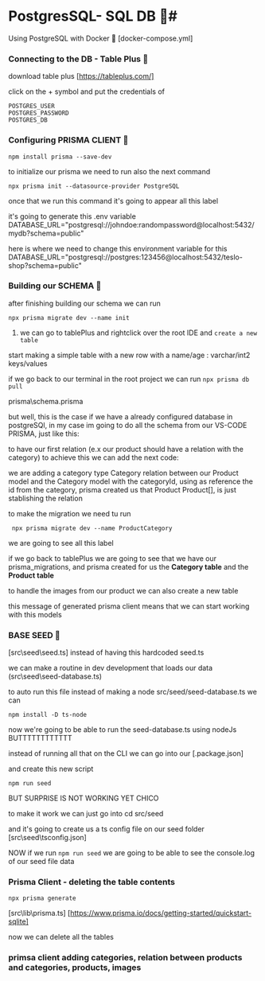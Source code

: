 # PostgresSQL- SQL DB 🐘#

Using PostgreSQL with Docker 🐳
[docker-compose.yml]

<!-- version: "3.8"

services:
  postgres-db:
    image: postgres:15.3
    restart: always
    environment:
      POSTGRES_USER: ${DB_USER}
      POSTGRES_DB: ${DB_NAME}
      POSTGRES_PASSWORD: ${DB_PASSWORD}
    volumes:
      - ./postgres:/var/lib/postgresql/data
    ports:
      - 5432:5432
 -->

### Connecting to the DB - Table Plus 🐘

download table plus
[https://tableplus.com/]

click on the + symbol and put the credentials of

```
POSTGRES_USER
POSTGRES_PASSWORD
POSTGRES_DB
```

### Configuring **PRISMA CLIENT** 📐

```
npm install prisma --save-dev
```

to initialize our prisma we need to run also the next command

```
npx prisma init --datasource-provider PostgreSQL
```

once that we run this command it's going to appear all this label

<!-- PS C:\Users\Omar.Sanchez\next-level-up> npx prisma init --datasource-provider PostgreSQL

✔ Your Prisma schema was created at prisma/schema.prisma
  You can now open it in your favorite editor.

warn You already have a .gitignore file. Don't forget to add `.env` in it to not commit any private information.

Next steps:
1. Set the DATABASE_URL in the .env file to point to your existing database. If your database has no tables yet, read https://pris.ly/d/getting-started
2. Run prisma db pull to turn your database schema into a Prisma schema.
3. Run prisma generate to generate the Prisma Client. You can then start querying your database.
4. Tip: Explore how you can extend the ORM with scalable connection pooling, global caching, and real-time database events. Read: https://pris.ly/cli/beyond-orm

More information in our documentation:
https://pris.ly/d/getting-started -->

it's going to generate this .env variable
DATABASE_URL="postgresql://johndoe:randompassword@localhost:5432/mydb?schema=public"

here is where we need to change this environment variable for this
DATABASE_URL="postgresql://postgres:123456@localhost:5432/teslo-shop?schema=public"

### Building our SCHEMA 📃

after finishing building our schema we can run

```
npx prisma migrate dev --name init
```

1. we can go to tablePlus and rightclick over the root IDE and `create a new table`

start making a simple table with a new row with a name/age : varchar/int2 keys/values

if we go back to our terminal in the root project we can run
`npx prisma db pull`

prisma\schema.prisma

<!--
generator client {
  provider = "prisma-client-js"
}

datasource db {
  provider = "postgresql"
  url      = env("DATABASE_URL")
}

model MyTable {
  id   Int     @id @default(autoincrement())
  name String? @db.VarChar
  age  Int?    @db.SmallInt
}
 -->

but well, this is the case if we have a already configured database in postgreSQl,
in my case im going to do all the schema from our VS-CODE PRISMA, just like this:

<!-- generator client {
  provider = "prisma-client-js"
}

datasource db {
  provider = "postgresql"
  url      = env("DATABASE_URL")
}

enum Size {
  XS
  S
  M
  L
  XL
  XXL
  XXXL
}

enum Gender {
  men
  women
  kid
  unisex
}

model Category {
  id   String @id @default(uuid())
  name String @unique
  //???
}

model Product {
  id          String   @id @default(uuid())
  title       String
  description String
  inStock     Int
  price       Float    @default(0)
  sizes       Size[]   @default([])
  slug        String   @unique
  tags        String[] @default([])
  gender      Gender

  @@index([gender])
}
 -->

to have our first relation (e.x our product should have a relation with the category)
to achieve this we can add the next code:

<!-- model Category {
  id      String    @id @default(uuid())
  name    String    @unique
  !!!!!!!!!!!!!!!!!
  Product Product[]
}

model Product {
  id          String   @id @default(uuid())
  title       String
  description String
  inStock     Int
  price       Float    @default(0)
  sizes       Size[]   @default([])
  slug        String   @unique
  tags        String[] @default([])
  gender      Gender

  !!!!!!!!!!!!!!!!!!!!!!!!!!!!!!!!!!!!!!!!!!!!!!!!!!!!!!!!!!!!!!!!!!!!!
  category   Category @relation(fields: [categoryId], references: [id])
  categoryId String

  @@index([gender])
} -->

we are adding a category type Category relation between our Product model and the Category model with the categoryId, using as reference the id from the category, prisma created us that Product Product[], is just stablishing the relation

to make the migration we need tu run

` npx prisma migrate dev --name ProductCategory`

we are going to see all this label

<!-- PS C:\Users\Omar.Sanchez\next-level-up> npx prisma migrate dev --name ProductCategory                                       ction pool
Environment variables loaded from .env                        s://pris.l
Prisma schema loaded from prisma\schema.prisma
Datasource "db": PostgreSQL database "teslo-shop", schema "public" at "localhost:5432"

Applying migration `20250320074227_product_category`

The following migration(s) have been created and applied from
new schema changes:

migrations/
  └─ 20250320074227_product_category/
    └─ migration.sql

Your database is now in sync with your schema.

Running generate... (Use --skip-generate to skip the generators)

✔ Generated Prisma Client (v6.5.0) to .\node_modules\@prisma\client in 637ms -->

if we go back to tablePlus we are going to see that we have our prisma_migrations, and prisma created for us the **Category table** and the **Product table**

to handle the images from our product we can also create a new table

<!-- model Product {
  id          String   @id @default(uuid())
  title       String
  description String
  inStock     Int
  price       Float    @default(0)
  sizes       Size[]   @default([])
  slug        String   @unique
  tags        String[] @default([])
  gender      Gender

  category     Category       @relation(fields: [categoryId], references: [id])
  categoryId   String
  ProductImage ProductImage[]

  @@index([gender])
}

model ProductImage {
  id  Int    @id @default(autoincrement())
  url String

  //??? relation with the Product Id with reference with the id of the Product
  product   Product @relation(fields: [productId], references: [id])
  productId String
} -->

<!-- PS C:\Users\Omar.Sanchez\next-level-up> npx prisma migrate dev --name ProductImage
Environment variables loaded from .env
Prisma schema loaded from prisma\schema.prisma
Datasource "db": PostgreSQL database "teslo-shop", schema "public" at "localhost:5432"

Applying migration `20250320075014_product_image`

The following migration(s) have been created and applied from
new schema changes:

migrations/
  └─ 20250320075014_product_image/
    └─ migration.sql

Your database is now in sync with your schema.

!!!!!!!!!!!!!!!!!!!!!!!!!!!!!!!!!!!!!!!!!!!!!!!!!!!!!!!!!!!!!!!!!!!!!!!!!!!!
✔ Generated Prisma Client (v6.5.0) to .\node_modules\@prisma\client in 207ms
!!!!!!!!!!!!!!!!!!!!!!!!!!!!!!!!!!!!!!!!!!!!!!!!!!!!!!!!!!!!!!!!!!!!!!!!!!!!


PS C:\Users\Omar.Sanchez\next-level-up>  -->

this message of generated prisma client means that we can start working with this models

### BASE **SEED** 🌱

[src\seed\seed.ts] instead of having this hardcoded seed.ts

we can make a routine in dev development that loads our data
(src\seed\seed-database.ts)

<!-- async function main() {
  console.log(`Seed Executed`);
}

(() => {
  main();
})(); -->

to auto run this file instead of making a node src/seed/seed-database.ts we can

```
npm install -D ts-node
```

now we're going to be able to run the seed-database.ts using nodeJs BUTTTTTTTTTTTT

<!-- import { initialData } from "./seed";

async function main() {
  console.log(`Seed Executed`);
  console.log(initialData);
}

(() => {
  main();
})(); -->

instead of running all that on the CLI we can go into our
[.package.json]

and create this new script

<!-- "scripts": {
    "dev": "next dev --turbopack",
    "build": "next build",
    "start": "next start",
    "lint": "next lint",
    !!!!!!!!!!!!!!!!!!!!!!!!!!!!!!!!!!!!!!!!!!
    "seed": "ts-node src/seed/seed-database.ts"
    !!!!!!!!!!!!!!!!!!!!!!!!!!!!!!!!!!!!!!!!!!
  }, -->

```
npm run seed
```

BUT SURPRISE IS NOT WORKING YET CHICO

<!-- PS C:\Users\Omar.Sanchez\next-level-up> npm run seed

> next-level-up@0.1.0 seed
> ts-node src/seed/seed-database.ts

TypeError: Unknown file extension ".ts" for C:\Users\Omar.Sanchez\next-level-up\src\seed\seed-database.ts
    at Object.getFileProtocolModuleFormat [as file:] (node:internal/modules/esm/get_format:219:9)
    at defaultGetFormat (node:internal/modules/esm/get_format:245:36)
    at defaultLoad (node:internal/modules/esm/load:120:22)
    at async ModuleLoader.loadAndTranslate (node:internal/modules/esm/loader:514:32)
    at async ModuleJob._link (node:internal/modules/esm/module_job:115:19) {
  code: 'ERR_UNKNOWN_FILE_EXTENSION'
}
PS C:\Users\Omar.Sanchez\next-level-up>  -->

to make it work we can just go into cd src/seed

<!-- PS C:\Users\Omar.Sanchez\next-level-up> cd .\src\seed\
PS C:\Users\Omar.Sanchez\next-level-up\src\seed> npx tsc --init -->

and it's going to create us a ts config file on our seed folder
[src\seed\tsconfig.json]

NOW if we run `npm run seed` we are going to be able to see the console.log of our seed file data

### Prisma Client - deleting the table contents

`npx prisma generate`

[src\lib\prisma.ts]
[https://www.prisma.io/docs/getting-started/quickstart-sqlite]

<!-- import { PrismaClient } from "@prisma/client";

const prismaClientSingleton = () => {
  return new PrismaClient();
};

type PrismaClientSingleton = ReturnType<typeof prismaClientSingleton>;

const globalForPrisma = globalThis as unknown as {
  prisma: PrismaClientSingleton | undefined;
};

const prisma = globalForPrisma.prisma ?? prismaClientSingleton();

export default prisma;

if (process.env.NODE_ENV !== "production") {
  globalForPrisma.prisma = prisma;
} -->

now we can delete all the tables

<!-- import { initialData } from "./seed";
import prisma from "../lib/prisma";

async function main() {
  //deleting all the data from the database
  await Promise.all([
    prisma.productImage.deleteMany(),
    prisma.product.deleteMany(),
    prisma.category.deleteMany(),
  ]);

   console.log(`seed executed successfully 🌱`);
}

(() => {
  if (process.env.NODE_ENV === "production") return;
  main();
})(); -->

### primsa client adding categories, relation between products and categories, products, images

<!-- import { initialData } from "./seed";
import prisma from "../lib/prisma";

async function main() {
  //deleting all the data from the database
  await Promise.all([
    prisma.productImage.deleteMany(),
    prisma.product.deleteMany(),
    prisma.category.deleteMany(),
  ]);

  const { categories, products } = initialData;

  //generate categories
  const categoriesData = categories.map((category) => ({
    name: category,
  }));

  await prisma.category.createMany({
    data: categoriesData,
  });

  //creating a relation between products and categories
  const categoriesDB = await prisma.category.findMany();
  const categoriesMap = categoriesDB.reduce((map, category) => {
    map[category.name.toLowerCase()] = category.id;
    return map;
  }, {} as Record<string, string>); //<string=shirt, string=categoryID>

  //generating products
  products.forEach(async (product) => {
    const { type, images, ...rest } = product;
    const dbProduct = await prisma.product.create({
      data: {
        ...rest,
        categoryId: categoriesMap[type],
      },
    });

    //images
    const imagesData = images.map((image) => ({
      url: image,
      productId: dbProduct.id,
    }));

    await prisma.productImage.createMany({
      data: imagesData,
    });
  });

  console.log(`seed executed successfully 🌱`);
}

(() => {
  if (process.env.NODE_ENV === "production") return;
  main();
})(); -->

